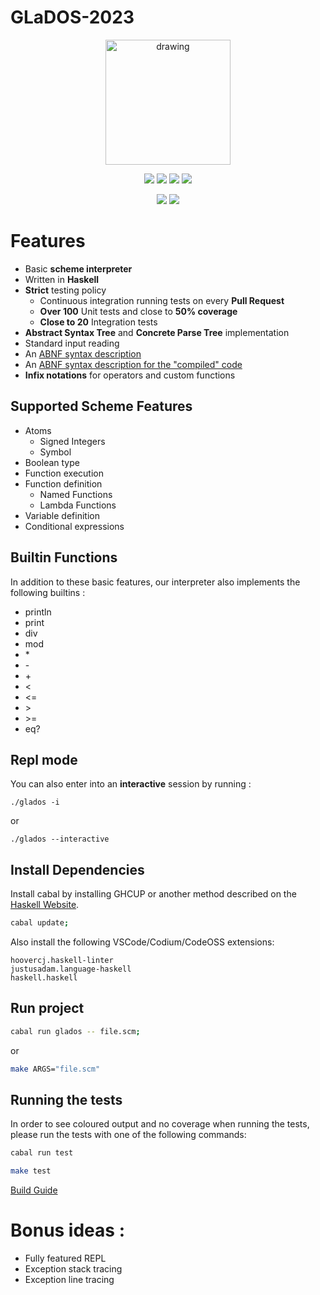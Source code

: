 # GLaDOS-2023

<p align="center">
    <img src="https://upload.wikimedia.org/wikipedia/commons/thumb/3/39/Lambda_lc.svg/1200px-Lambda_lc.svg.png" alt="drawing" width="200">
    <p align="center">
        <img src="https://badgen.net/github/stars/nLatt/GLaDOS-2023?color=purple">
        <img src="https://badgen.net/github/contributors/nLatt/GLaDOS-2023?color=green">
        <img src="https://badgen.net/github/branches/nLatt/GLaDOS-2023?color=pink">
        <img src="https://badgen.net/github/commits/nLatt/GLaDOS-2023/main?color=orange">
    </p>
    <p align="center">
        <img src="https://github.com/nLatt/GLaDOS-2023/actions/workflows/haskell.yml/badge.svg?branch=main&event=push">
        <img src="https://github.com/nLatt/GLaDOS-2023/actions/workflows/haskell.yml/badge.svg?branch=develop&event=push">
    </p>
</p>

# Features

- Basic **scheme interpreter**
- Written in **Haskell**
- **Strict** testing policy
    - Continuous integration running tests on every **Pull Request**
    - **Over 100** Unit tests and close to **50% coverage**
    - **Close to 20** Integration tests
- **Abstract Syntax Tree** and **Concrete Parse Tree** implementation
- Standard input reading
- An [ABNF syntax description](./doc/syntax-description.md)
- An [ABNF syntax description for the "compiled" code](./doc/compiled-syntax-description)
- **Infix notations** for operators and custom functions

## Supported Scheme Features

- Atoms
    - Signed Integers
    - Symbol
- Boolean type
- Function execution
- Function definition
    - Named Functions
    - Lambda Functions
- Variable definition
- Conditional expressions

## Builtin Functions

In addition to these basic features, our interpreter also implements the following builtins :

- println
- print
- div
- mod
- \*
- \-
- \+
- <
- <=
- \>
- \>=
- eq?

## Repl mode

You can also enter into an **interactive** session by running :

```
./glados -i
```

or

```
./glados --interactive
```

## Install Dependencies

Install cabal by installing GHCUP or another method described on the [Haskell Website](https://www.haskell.org/).

```sh
cabal update;
```

Also install the following VSCode/Codium/CodeOSS extensions:
```
hoovercj.haskell-linter
justusadam.language-haskell
haskell.haskell
```

## Run project

```sh
cabal run glados -- file.scm;
```

or

```sh
make ARGS="file.scm"
```

## Running the tests

In order to see coloured output and no coverage when running the tests, please run the tests with one of the following commands:

```sh
cabal run test
```

```sh
make test
```

[Build Guide](doc/dev-install.md)

# Bonus ideas :

- Fully featured REPL
- Exception stack tracing
- Exception line tracing

